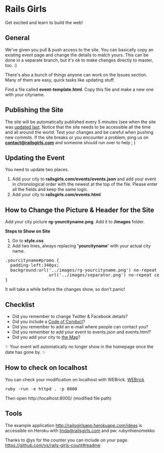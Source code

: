 # Rails Girls

Get excited and learn to build the web!

## General
We've given you pull & push access to the site. You can basically copy an existing event page and change the details to match yours. This can be done in a separate branch, but it's ok to make changes directly to master, too. :)

There's also a bunch of things anyone can work on the Issues section. Many of them are easy, quick tasks like updating stuff.

Find a file called **event-template.html**. Copy this file and make a new one with your cityname.


## Publishing the Site
The site will be automatically published every 5 minutes (see when the site was [updated last](https://railgirls.org/deploy.txt). Notice that the site needs to be accessible all the time and all around the world. Test your changes and be careful when pushing new commits. If the site breaks or you encounter a problem, ping us on **[contact@railsgirls.com](mailto:contact@railsgirls.com)** and someone should run over to help ; )

## Updating the Event
You need to update two places.
 1. Add your city to **railsgirls.com/events/events.json** and add your event in chronological order with the newest at the top of the file. Please enter all the fields and keep the same logic.
 2. Add your city to **railsgirls.com/events.html**

## How to Change the Picture & Header for the Site
Add your city picture **rg-yourcityname.png**. Add it to **/images** folder.

**Steps to Show on Site**
 1. Go to **style.css**
 2. Add two lines, always replacing **'yourcityname'** with your actual city name.

<pre>.yourcityname#promo {
  padding-left:340px;
  background:url('../images/rg-yourcityname.png') no-repeat 0 10px,
                 url('../images/separator.png') no-repeat center bottom;
}
</pre>

It will take a while before the changes show, so don't panic!

## Checklist
- Did you remember to change Twitter & Facebook details?
- Did you include a [Code of Conduct](https://guides.railsgirls.org/guide/)?
- Did you remember to add an e-mail where people can contact you?
- Did you remember to add your event to events.json and events.html?
- Did you add your city to [the Map](http://rails-girls-map.herokuapp.com/#)?

✨ Your event will automatically no longer show in the homepage once the date has gone by. ✨

## How to check on localhost
You can check your modification on localhost with WEBrick.
[WEBrick](https://github.com/ruby/webrick)
<pre>ruby -run -e httpd . -p 8000</pre>
Then open http://localhost:8000/ (modified file path)

## Tools

The example application http://railsgirlsapp.herokuapp.com/ideas is accessible on Heroku with linda@railsgirls.com and pw: rubynhienomekko

Thanks to @ys for the counter you can include on your page.
https://github.com/ys/rails-girls-count#readme
